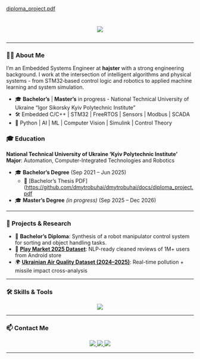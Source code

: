 [diploma_project.pdf](https://github.com/user-attachments/files/21578752/diploma_project.pdf)<h1 align="center">
  <img src="https://readme-typing-svg.herokuapp.com/?font=Fira+Code&size=26&center=true&vCenter=true&width=600&height=60&color=36BCF7&duration=3000&lines=Hi+there+%F0%9F%91%8B;I'm+Dmytro+Buhai.;Welcome+to+my+Profile!">
</h1>

---

### 👨‍💻 About Me

I’m an Embedded Systems Engineer at **hajster** with a strong engineering background. I work at the intersection of intelligent algorithms and physical systems - from STM32‑based control logic and robotics to applied machine learning and system simulation.

- 🎓 **Bachelor’s** | **Master’s** in progress - National Technical University of Ukraine “Igor Sikorsky Kyiv Polytechnic Institute”
- 🛠️ Embedded C/C++ | STM32 | FreeRTOS | Sensors | Modbus | SCADA
- 🧠 Python | AI | ML | Computer Vision | Simulink | Control Theory

### 🎓 Education

**National Technical University of Ukraine ‘Kyiv Polytechnic Institute’**  
**Major**: Automation, Computer-Integrated Technologies and Robotics

- 🎓 **Bachelor’s Degree** (Sep 2021 – Jun 2025)
  - 🧾 [Bachelor’s Thesis PDF](https://github.com/dmytrobuhai/dmytrobuhai/docs/diploma_project.pdf
- 🎓 **Master’s Degree** _(in progress)_ (Sep 2025 – Dec 2026)

---

### 🔬 Projects & Research

- 🦾 **Bachelor’s Diploma**: Synthesis of a robot manipulator control system for sorting and object handling tasks.  
- 📱 **[Play Market 2025 Dataset](https://www.kaggle.com/datasets/dmytrobuhai/play-market-2025-1m-reviews-500-titles)**: NLP-ready cleaned reviews of 1M+ users from Android store
- 🌍 **[Ukrainian Air Quality Dataset (2024–2025)](https://www.kaggle.com/datasets/dmytrobuhai/ukrainian-air-quality-daily-pollution-in-wartime)**: Real-time pollution + missile impact cross-analysis  

---

### 🛠️ Skills & Tools

<p align="center">
  <img src="https://skillicons.dev/icons?i=c,cpp,python,matlab,sklearn,raspberrypi,git,github,flutter,androidstudio,arduino,tensorflow,opencv,fastapi,django,postgres,figma,selenium" />
</p>

---

### 📫 Contact Me

<p align="center">
  <a href="mailto:buhaidmytrowork@gmail.com">
    <img src="https://img.shields.io/badge/Gmail-333333?style=for-the-badge&logo=gmail&logoColor=red" />
  </a>
  <a href="https://www.linkedin.com/in/dmytro-buhai-a5b5b629a">
    <img src="https://img.shields.io/badge/LinkedIn-0077B5?style=for-the-badge&logo=linkedin&logoColor=white" />
  </a>
  <a href="https://orcid.org/0009-0001-0112-1432">
    <img src="https://img.shields.io/badge/ORCID-000000?style=for-the-badge&logo=orcid&logoColor=green" />
  </a>
</p>

---
